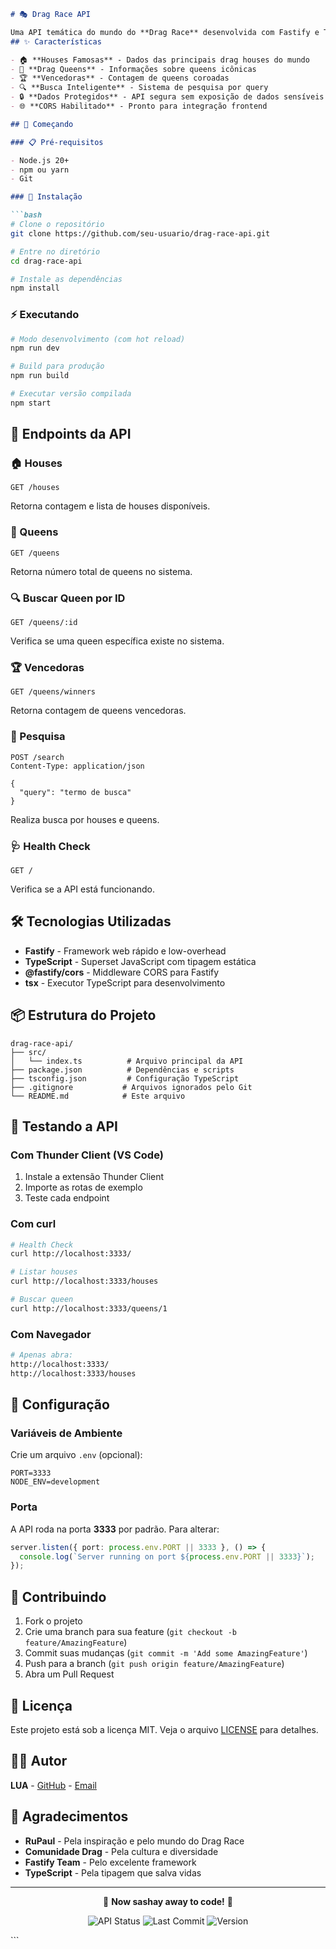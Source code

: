 ```markdown
# 🎭 Drag Race API

Uma API temática do mundo do **Drag Race** desenvolvida com Fastify e TypeScript. Perfect para apps que precisam de um toque de glamour e diversão! 💅👑
## ✨ Características

- 🏠 **Houses Famosas** - Dados das principais drag houses do mundo
- 👑 **Drag Queens** - Informações sobre queens icônicas
- 🏆 **Vencedoras** - Contagem de queens coroadas
- 🔍 **Busca Inteligente** - Sistema de pesquisa por query
- 🔒 **Dados Protegidos** - API segura sem exposição de dados sensíveis
- 🌐 **CORS Habilitado** - Pronto para integração frontend

## 🚀 Começando

### 📋 Pré-requisitos

- Node.js 20+
- npm ou yarn
- Git

### 🔧 Instalação

```bash
# Clone o repositório
git clone https://github.com/seu-usuario/drag-race-api.git

# Entre no diretório
cd drag-race-api

# Instale as dependências
npm install
```

### ⚡ Executando

```bash
# Modo desenvolvimento (com hot reload)
npm run dev

# Build para produção
npm run build

# Executar versão compilada
npm start
```

## 📡 Endpoints da API

### 🏠 Houses
```http
GET /houses
```
Retorna contagem e lista de houses disponíveis.

### 👑 Queens
```http
GET /queens
```
Retorna número total de queens no sistema.

### 🔍 Buscar Queen por ID
```http
GET /queens/:id
```
Verifica se uma queen específica existe no sistema.

### 🏆 Vencedoras
```http
GET /queens/winners
```
Retorna contagem de queens vencedoras.

### 🔎 Pesquisa
```http
POST /search
Content-Type: application/json

{
  "query": "termo de busca"
}
```
Realiza busca por houses e queens.

### 🩺 Health Check
```http
GET /
```
Verifica se a API está funcionando.

## 🛠️ Tecnologias Utilizadas

- **Fastify** - Framework web rápido e low-overhead
- **TypeScript** - Superset JavaScript com tipagem estática
- **@fastify/cors** - Middleware CORS para Fastify
- **tsx** - Executor TypeScript para desenvolvimento

## 📦 Estrutura do Projeto

```
drag-race-api/
├── src/
│   └── index.ts          # Arquivo principal da API
├── package.json          # Dependências e scripts
├── tsconfig.json         # Configuração TypeScript
├── .gitignore           # Arquivos ignorados pelo Git
└── README.md            # Este arquivo
```

## 🧪 Testando a API

### Com Thunder Client (VS Code)
1. Instale a extensão Thunder Client
2. Importe as rotas de exemplo
3. Teste cada endpoint

### Com curl
```bash
# Health Check
curl http://localhost:3333/

# Listar houses
curl http://localhost:3333/houses

# Buscar queen
curl http://localhost:3333/queens/1
```

### Com Navegador
```bash
# Apenas abra:
http://localhost:3333/
http://localhost:3333/houses
```

## 🔧 Configuração

### Variáveis de Ambiente
Crie um arquivo `.env` (opcional):

```env
PORT=3333
NODE_ENV=development
```

### Porta
A API roda na porta **3333** por padrão. Para alterar:

```typescript
server.listen({ port: process.env.PORT || 3333 }, () => {
  console.log(`Server running on port ${process.env.PORT || 3333}`);
});
```

## 🤝 Contribuindo

1. Fork o projeto
2. Crie uma branch para sua feature (`git checkout -b feature/AmazingFeature`)
3. Commit suas mudanças (`git commit -m 'Add some AmazingFeature'`)
4. Push para a branch (`git push origin feature/AmazingFeature`)
5. Abra um Pull Request

## 📝 Licença

Este projeto está sob a licença MIT. Veja o arquivo [LICENSE](LICENSE) para detalhes.

## 👨‍💻 Autor

**LUA** - [GitHub](https://github.com/kitinport1) - [Email](limalauane@outlook.com)

## 🙌 Agradecimentos

- **RuPaul** - Pela inspiração e pelo mundo do Drag Race
- **Comunidade Drag** - Pela cultura e diversidade
- **Fastify Team** - Pelo excelente framework
- **TypeScript** - Pela tipagem que salva vidas

---

<p align="center">
💅 <strong>Now sashay away to code!</strong> 👑
</p>

<div align="center">

![API Status](https://img.shields.io/badge/Status-Serving%20Looks!-ff69b4.svg)
![Last Commit](https://img.shields.io/badge/Last%20Commit-Today-green.svg)
![Version](https://img.shields.io/badge/Version-1.0.0-blue.svg)

</div>
```
